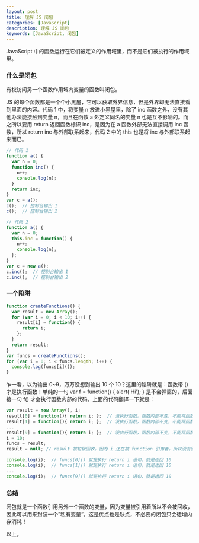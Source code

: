 ```yaml
---
layout: post
title: 理解 JS 闭包
categories: [JavaScript]
description: 理解 JS 闭包
keywords: [JavaScript, 闭包]
---
```


JavaScript 中的函数运行在它们被定义的作用域里，而不是它们被执行的作用域里。

### 什么是闭包

有权访问另一个函数作用域内变量的函数叫闭包。

JS 的每个函数都是一个个小黑屋，它可以获取外界信息，但是外界却无法直接看到里面的内容。代码 1 中，将变量 n 放进小黑屋里，除了 inc 函数之外，没有其他办法能接触到变量 n，而且在函数 a 外定义同名的变量 n 也是互不影响的。而之所以要用 return 返回函数标识 inc，是因为在 a 函数外部无法直接调用 inc 函数，所以 return inc 与外部联系起来，代码 2 中的 this 也是将 inc 与外部联系起来而已。

```js
// 代码 1
function a() {
  var n = 0;
  function inc() {
    n++;
    console.log(n);
  }
  return inc;
}
var c = a();
c();  // 控制台输出 1
c();  // 控制台输出 2

// 代码 2
function a() {
  var n = 0;
  this.inc = function() {
    n++;
    console.log(n);
  };
}
var c = new a();
c.inc();  // 控制台输出 1
c.inc();  // 控制台输出 2
```

### 一个陷阱

```js
function createFunctions() {
  var result = new Array();
  for (var i = 0; i < 10; i++) {
    result[i] = function() {
      return i;
    };
  }
  return result;
}
var funcs = createFunctions();
for (var i = 0; i < funcs.length; i++) {
  console.log(funcs[i]());
}
```

乍一看，以为输出 0~9，万万没想到输出 10 个 10？这里的陷阱就是：函数带 () 才是执行函数！单纯的一句 var f = function() { alert('Hi'); } 是不会弹窗的，后面接一句 f() 才会执行函数内部的代码。上面的代码翻译一下就是：

```js
var result = new Array(), i;
result[0] = function(){ return i; };  // 没执行函数，函数内部不变，不能将函数内的 i 替换！
result[1] = function(){ return i; };  // 没执行函数，函数内部不变，不能将函数内的 i 替换！
...
result[9] = function(){ return i; };  // 没执行函数，函数内部不变，不能将函数内的 i 替换！
i = 10;
funcs = result;
result = null; // result 被垃圾回收，因为 i 还在被 function 引用着，所以没有回收

console.log(i);  // funcs[0]() 就是执行 return i 语句，就是返回 10
console.log(i);  // funcs[1]() 就是执行 return i 语句，就是返回 10
...
console.log(i);  // funcs[9]() 就是执行 return i 语句，就是返回 10
```

### 总结

闭包就是一个函数引用另外一个函数的变量，因为变量被引用着所以不会被回收，因此可以用来封装一个”私有变量“。这是优点也是缺点，不必要的闭包只会徒增内存消耗！

以上。
